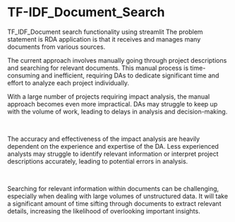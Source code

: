 # TF-IDF_Document_Search
TF_IDF_Document search functionality using streamlit
The problem statement is  RDA application is that it receives and manages many documents from various sources.​

The current approach involves manually going through project descriptions and searching for relevant documents. This manual process is time-consuming and inefficient, requiring DAs to dedicate significant time and effort to analyze each project individually.​

 With a large number of projects requiring impact analysis, the manual approach becomes even more  impractical. DAs may struggle to keep up with the volume of work, leading to delays in analysis and decision-making.​

​

The accuracy and effectiveness of the impact analysis are heavily dependent on the experience and expertise of the DA. Less experienced analysts may struggle to identify relevant information or interpret project descriptions accurately, leading to potential errors in analysis.​

​

 Searching for relevant information within documents can be challenging, especially when dealing with large volumes of unstructured data. It will take a significant amount of time sifting through documents to extract relevant details, increasing the likelihood of overlooking important insights.​
